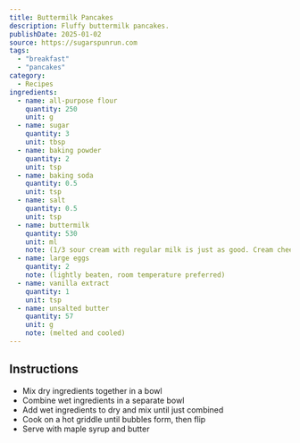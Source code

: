 ```yaml
---
title: Buttermilk Pancakes
description: Fluffy buttermilk pancakes.
publishDate: 2025-01-02
source: https://sugarspunrun.com
tags:
  - "breakfast"
  - "pancakes"
category:
  - Recipes
ingredients:
  - name: all-purpose flour
    quantity: 250
    unit: g
  - name: sugar
    quantity: 3
    unit: tbsp
  - name: baking powder
    quantity: 2
    unit: tsp
  - name: baking soda
    quantity: 0.5
    unit: tsp
  - name: salt
    quantity: 0.5
    unit: tsp
  - name: buttermilk
    quantity: 530
    unit: ml
    note: (1/3 sour cream with regular milk is just as good. Cream cheese is also great.)
  - name: large eggs
    quantity: 2
    note: (lightly beaten, room temperature preferred)
  - name: vanilla extract
    quantity: 1
    unit: tsp
  - name: unsalted butter
    quantity: 57
    unit: g
    note: (melted and cooled)
---
```


## Instructions

- Mix dry ingredients together in a bowl
- Combine wet ingredients in a separate bowl
- Add wet ingredients to dry and mix until just combined
- Cook on a hot griddle until bubbles form, then flip
- Serve with maple syrup and butter
